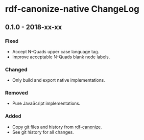 # rdf-canonize-native ChangeLog

## 0.1.0 - 2018-xx-xx

### Fixed
- Accept N-Quads upper case language tag.
- Improve acceptable N-Quads blank node labels.

### Changed
- Only build and export native implementations.

### Removed
- Pure JavaScript implementations.

### Added
- Copy git files and history from [rdf-canonize][].
- See git history for all changes.

[jsonld.js]: https://github.com/digitalbazaar/jsonld.js
[rdf-canonize]: https://github.com/digitalbazaar/rdf-canonize
